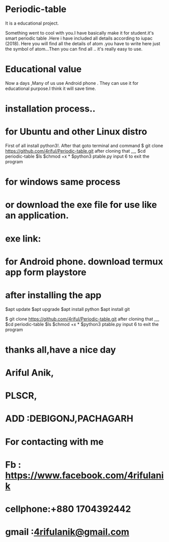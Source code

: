 # Periodic-table
It is a educational project.

Something went to cool with you.I have basically make it for student.it's smart periodic table .Here i have included all details according to iupac (2018).
Here you will find all the details of atom .you have to write here just the symbol of atom...Then you can find all .. it's really easy to use.

# Educational value 
Now a days ,Many of us use Android phone . They can use it for educational purpose.I think it will save time.


# installation process..
# for Ubuntu and other  Linux distro
First of all 
install python3!.
After that goto terminal and command
$ git clone https://github.com/4riful/Periodic-table.git
after cloning that ,,,,
$cd periodic-table
$ls
$chmod +x *
$python3 ptable.py
input 6 to exit the program
# for windows same process 
# or download the exe file for use like an application.
# exe link:
# for Android phone. download termux app form playstore
# after installing the app
$apt update
$apt upgrade
$apt install python
$apt install git

$ git clone https://github.com/4riful/Periodic-table.git
after cloning that ,,,,
$cd periodic-table
$ls
$chmod +x *
$python3 ptable.py
input 6 to exit the program

# thanks all,have a nice day 
 # Ariful Anik,
 # PLSCR,
 # ADD :DEBIGONJ,PACHAGARH
 
 # For contacting with me
 # Fb : https://www.facebook.com/4rifulanik
# cellphone:+880 1704392442
# gmail :4rifulanik@gmail.com
